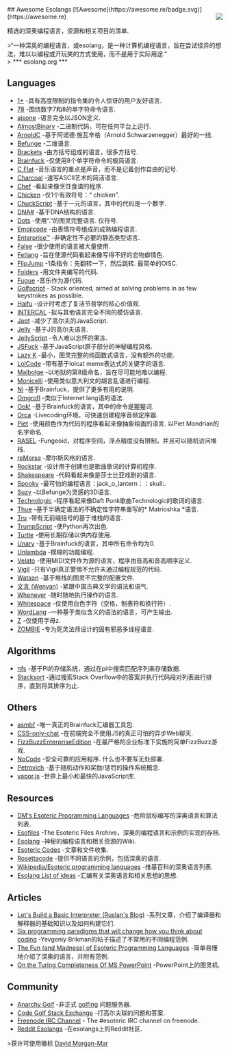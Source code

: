 <div class="github-widget" data-repo="angrykoala/awesome-esolangs"></div>
<script async src="https://pagead2.googlesyndication.com/pagead/js/adsbygoogle.js"></script><ins class="adsbygoogle" style="display:block" data-ad-client="ca-pub-6890694312814945" data-ad-slot="5473692530" data-ad-format="auto"  data-full-width-responsive="true"></ins><script>(adsbygoogle = window.adsbygoogle || []).push({});</script>
## Awesome Esolangs [![Awesome](https://awesome.re/badge.svg)](https://awesome.re)

<img src="https://raw.githubusercontent.com/angrykoala/awesome-esolangs/master/logo_piet.png" align="right">

精选的深奥编程语言，资源和相关项目的清单.


&gt;“一种深奥的编程语言，或esolang，是一种计算机编程语言，旨在尝试怪异的想法，难以以编程或开玩笑的方式使用，而不是用于实际用途.”  
&gt; *** esolang.org ***




## Languages

* [1+](https://esolangs.org/wiki/1%2B) -具有高度限制的指令集的令人惊讶的用户友好语言.
* [78](https://github.com/oatmealine/78) -围绕数字7和8的单字符命令语言.
* [ajsone](https://www.quaxio.com/ajsone) -语言完全以JSON定义.
* [AlmostBinary](https://github.com/wsdt/AlmostBinary) -二进制代码，可在任何平台上运行.
* [ArnoldC](http://lhartikk.github.io/ArnoldC) -基于阿诺德·施瓦辛格（Arnold Schwarzenegger）最好的一线.
* [Befunge](https://esolangs.org/wiki/Befunge) -二维语言.
* [Brackets](https://github.com/kvbc/brackets) -由方括号组成的语言，很多方括号.
* [Brainfuck](https://esolangs.org/wiki/Brainfuck) -仅使用8个单字符命令的极简语言.
* [C Flat](https://github.com/NicksterSand/Cflat) -音乐语言的重点是声音，而不是记着创作自由的记号.
* [Charcoal](https://github.com/somebody1234/Charcoal) -速写ASCII艺术的简洁语言.
* [Chef](http://www.dangermouse.net/esoteric/chef.html) -看起来像烹饪食谱的程序.
* [Chicken](https://esolangs.org/wiki/Chicken) -仅1个有效符号：“ chicken”.
* [ChuckScript](https://github.com/angrykoala/chuckscript) -基于一元的语言，其中的代码是一个数字.
* [DNA#](https://esolangs.org/wiki/DNA-Sharp) -基于DNA结构的语言.
* [Dots](https://github.com/josconno/dots)  -使用“.”的图灵完整语言. 仅符号.
* [Emojicode](http://www.emojicode.org) -由表情符号组成的成熟编程语言.
* [Enterprise™](https://github.com/joaomilho/Enterprise) -非确定性不必要的静态类型语言.
* [False](http://strlen.com/false-language) -很少使用的语言被大量使用.
* [Fetlang](https://github.com/Property404/fetlang) -旨在使源代码看起来像写得不好的恋物癖情色.
* [FlipJump](https://github.com/tomhea/flip-jump)  -1条指令：先翻转一下，然后跳转. 最简单的OISC.
* [Folders](https://github.com/rottytooth/Folders) -用文件夹编写的代码.
* [Fugue](https://esolangs.org/wiki/Fugue) -音乐作为源代码.
* [Golfscript](http://www.golfscript.com/golfscript) - Stack oriented, aimed at solving problems in as few keystrokes as possible.
* [Haifu](http://www.dangermouse.net/esoteric/haifu.html) -设计时考虑了复活节哲学的核心价值观.
* [INTERCAL](http://www.catb.org/~esr/intercal) -拟与其他语言完全不同的模仿语言.
* [Japt](https://github.com/ETHproductions/japt) -减少了高尔夫的JavaScript.
* [Jelly](https://github.com/DennisMitchell/jellylanguage) -基于J的高尔夫语言.
* [JellyScript](https://github.com/nguyenphuminh/Jellyscript) -令人难以忘怀的果冻.
* [JSFuck](https://github.com/aemkei/jsfuck) -基于JavaScript原子部分的神秘编程风格.
* [Lazy K](https://tromp.github.io/cl/lazy-k.html) -最小，图灵完整的纯函数式语言，没有额外的功能.
* [LolCode](http://lolcode.org) -带有基于lolcat meme表达式的关键字的语言.
* [Malbolge](http://www.lscheffer.com/malbolge.shtml) -以地狱的第8级命名，旨在尽可能地难以编程.
* [Monicelli](https://github.com/esseks/monicelli) -使用类似意大利文的胡言乱语进行编程.
* [Ni](https://github.com/DeybisMelendez/ni) -基于Brainfuck，提供了更多有用的说明.
* [Omgrofl](https://esolangs.org/wiki/Omgrofl) -类似于Internet lang语的语法.
* [Ook!](http://www.dangermouse.net/esoteric/ook.html) -基于Brainfuck的语言，其中的命令是猩猩词.
* [Orca](https://hundredrabbits.itch.io/orca) -Livecoding环境，可快速创建程序音频定序器.
* [Piet](http://www.dangermouse.net/esoteric/piet.html)  -使用颜色作为代码的程序看起来像抽象绘画的语言. 以Piet Mondrian的名字命名.
* [RASEL](https://github.com/Nakilon/rasel) -Fungeoid，对程序空间，浮点精度没有限制，并且可以随机访问堆栈.
* [reMorse](http://esolangs.org/wiki/reMorse) -摩尔斯风格的语言.
* [Rockstar](https://github.com/dylanbeattie/rockstar) -设计用于创建也是歌曲歌词的计算机程序.
* [Shakespeare](http://shakespearelang.sourceforge.net) -代码看起来像是莎士比亚戏剧的语言.
* [Spooky](https://spookylang.com) -最可怕的编程语言：jack_o_lantern：：skull:.
* [Suzy](https://github.com/gvx/suzy) -以Befunge为灵感的3D语言.
* [Technologic](https://esolangs.org/wiki/Technologic) -程序看起来像Daft Punk歌曲Technologic的歌词的语言.
* [Thue](https://github.com/jcolag/Thue) -基于半确定语法的不确定性字符串重写的* Matrioshka *语言.
* [Tru](https://github.com/sungwoncho/tru) -带有无前缀括号的基于堆栈的语言.
* [TrumpScript](https://github.com/samshadwell/TrumpScript) -使Python再次出色.
* [Turtle](https://github.com/TypeMonkey/Turtle) -使用长期存储以供内存使用.
* [Unary](https://esolangs.org/wiki/Unary) -基于Brainfuck的语言，其中所有命令均为0.
* [Unlambda](http://www.madore.org/~david/programs/unlambda) -模糊的功能编程.
* [Velato](http://velato.net) -使用MIDI文件作为源的语言，程序由音高和音高顺序定义.
* [Vigil](https://github.com/munificent/vigil) -只有Vigil真正警惕不允许未通过编程规范的代码.
* [Watson](https://github.com/genkami/watson) -基于堆栈的图灵不完整的配置文件.
* [文言 (Wenyan)](http://wenyan-lang.lingdong.works) -紧跟中国古典文学的语法和语气.
* [Whenever](http://www.dangermouse.net/esoteric/whenever.html) -随时随地执行操作的语言.
* [Whitespace](http://web.archive.org/web/20150623025348/http://compsoc.dur.ac.uk/whitespace) -仅使用白色字符（空格，制表符和换行符）.
* [WordLang](https://github.com/WilliamRagstad/WordLang) -一种基于类似含义的语法的语言，可产生输出.
* [Z](https://esolangs.org/wiki/Z) -仅使用字母z.
* [ZOMBIE](https://www.dangermouse.net/esoteric/zombie.html) -专为死灵法师设计的固有邪恶多线程语言.

## Algorithms

* [πfs](https://github.com/philipl/pifs) -基于Pi的存储系统，通过在pi中搜索匹配序列来存储数据.
* [Stacksort](https://gkoberger.github.io/stacksort) -通过搜索Stack Overflow中的答案并执行代码段对列表进行排序，直到将其排序为止.

## Others

* [asmbf](https://github.com/KrzysztofSzewczyk/asmbf) -唯一真正的Brainfuck汇编器工具包.
* [CSS-only-chat](https://github.com/kkuchta/css-only-chat) -在前端完全不使用JS的真正可怕的异步Web聊天.
* [FizzBuzzEnterpriseEdition](https://github.com/EnterpriseQualityCoding/FizzBuzzEnterpriseEdition) -在最严格的企业标准下实施的简单FizzBu​​zz游戏.
* [NoCode](https://github.com/kelseyhightower/nocode)  -安全可靠的应用程序. 什么也不要写无处部署.
* [Petrovich](http://www.dangermouse.net/esoteric/petrovich.html) -基于随机动作和奖励/惩罚的操作系统概念.
* [vapor.js](https://github.com/madrobby/vapor.js) -世界上最小和最快的JavaScript库.

## Resources

* [DM's Esoteric Programming Languages](http://www.dangermouse.net/esoteric) -危险鼠标编写的深奥语言和算法列表.
* [Esofiles](https://github.com/graue/esofiles) -The Esoteric Files Archive，深奥的编程语言和示例的实现的存档.
* [Esolang](https://esolangs.org) -神秘的编程语言和相关资源的Wiki.
* [Esoteric Codes](https://esoteric.codes) -文章和文件收集.
* [Rosettacode](http://rosettacode.org/wiki/Rosetta_Code) -提供不同语言的示例，包括深奥的语言.
* [Wikipedia/Esoteric programming languages](https://en.wikipedia.org/wiki/Esoteric_programming_language) -维基百科的深奥语言列表.
* [Esolang List of ideas](https://esolangs.org/wiki/List_of_ideas) -汇编有关深奥语言和相关思想的思想.

## Articles

* [Let's Build a Basic Interpreter (Ruslan's Blog)](https://ruslanspivak.com/lsbasi-part1) -系列文章，介绍了编译器和解释器的基础知识以及如何构建它们.
* [Six programming paradigms that will change how you think about coding](http://www.ybrikman.com/writing/2014/04/09/six-programming-paradigms-that-will) -Yevgeniy Brikman的帖子描述了不常用的不同编程范例.
* [The Fun (and Madness) of Esoteric Programming Languages](https://tomassetti.me/discovering-arcane-world-esoteric-programming-languages) -简单易懂地介绍了深奥的语言，并附有范例.
* [On the Turing Completeness Of MS PowerPoint](http://www.andrew.cmu.edu/user/twildenh/PowerPointTM/Paper.pdf) -PowerPoint上的图灵机.

## Community

* [Anarchy Golf](http://golf.shinh.org) -非正式 [golfing](https://en.wikipedia.org/wiki/Code_golf) 问题服务器.
* [Code Golf Stack Exchange](https://codegolf.stackexchange.com) -打高尔夫球的问题和答案.
* [Freenode IRC Channel](http://webchat.freenode.net/?channels=esoteric&uio=d4) - The #esoteric IRC channel on freenode.
* [Reddit Esolangs](https://www.reddit.com/r/esolangs) -在esolangs上的Reddit社区.


&gt;获许可使用徽标 [David Morgan-Mar](http://www.dangermouse.net/esoteric/piet/samples.html)
